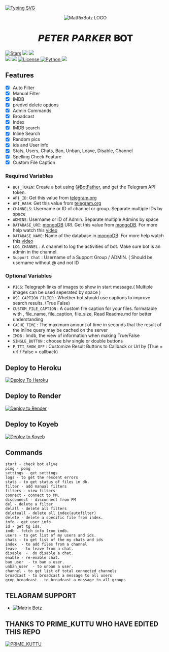 [![Typing SVG](https://readme-typing-svg.demolab.com?font=&weight=800&size=300&pause=1000&width=6000&height=1900&lines=%F0%9D%97%AA%F0%9D%97%98%F0%9D%97%9F%F0%9D%97%96%F0%9D%97%A2%F0%9D%97%A0+%F0%9D%97%A7%F0%9D%97%A2+%F0%9D%99%8B%F0%9D%99%80%F0%9D%99%8F%F0%9D%99%80%F0%9D%99%8D+%F0%9D%99%8B%F0%9D%98%BC%F0%9D%99%8D%F0%9D%99%86%F0%9D%99%80%F0%9D%99%8D+%F0%9D%90%81%F0%9D%90%8E%F0%9D%90%93;%F0%9D%97%96%F0%9D%97%A5%F0%9D%97%98%F0%9D%97%94%F0%9D%97%A7%F0%9D%97%98%F0%9D%97%97+%F0%9D%97%95%F0%9D%97%AC+%F0%9D%97%A7%F0%9D%97%98%F0%9D%97%94%F0%9D%97%A0+%F0%9D%97%A0%F0%9D%97%AE%F0%9D%98%81%F0%9D%97%A5%F0%9D%97%B6%F0%9D%98%85%F0%9D%97%95%F0%9D%97%BC%F0%9D%98%81%F0%9D%98%87;%F0%9D%97%94+%F0%9D%97%A6%F0%9D%97%9C%F0%9D%97%A0%F0%9D%97%A3%F0%9D%97%9F%F0%9D%97%98+%F0%9D%97%A7%F0%9D%97%9A+%F0%9D%97%95%F0%9D%97%A2%F0%9D%97%A7+MAKER)](https://git.io/typing-svg)
<p align="center">
  <img src="https://graph.org/file/b8bbeea2a8107c6af192f.jpg" alt="MatRixBotz LOGO">
</p>
<h1 align="center">
  <b> 𝙋𝙀𝙏𝙀𝙍 𝙋𝘼𝙍𝙆𝙀𝙍 𝐁𝐎𝐓</b>
</h1>

<a href="https://github.com/Ajmalxah/Ajmalxah"><img src="https://img.shields.io/github/stars/matrixbotz0/PETER-PARKER-BOT?color=black&logo=github&logoColor=black&style=for-the-badge" alt="Stars" /></a>
<a href="https://github.com/Ajmalxah/Ajmalxah/network/members"> <img src="https://img.shields.io/github/forks/matrixbotz0/PETER-PARKER-BOT?color=black&logo=github&logoColor=black&style=for-the-badge" /></a>
<a href="https://github.com/Ajmalxah/Ajmalxah"> <img src="https://img.shields.io/github/repo-size/matrixbotz0/PETER-PARKER-BOT?color=skyblue&logo=github&logoColor=blue&style=for-the-badge" /></a>   
<a href="https://github.com/Ajmalxah/Ajmalxah/commit/main"> <img src="https://img.shields.io/github/last-commit/Ajmalxah/Ajmalxah?color=black&logo=github&logoColor=black&style=for-the-badge" /></a>
<a href="https://github.com/Ajmalxah/Ajmalxah"> <img src="https://img.shields.io/github/contributors/Ajmalxah/Ajmalxah?color=skyblue&logo=github&logoColor=blue&style=for-the-badge" /></a>
<a href="https://github.com/Ajmalxah/Ajmalxah/blob/main/LICENSE"> <img src="https://img.shields.io/badge/License- GPL 2.0 license -blueviolet?style=for-the-badge" alt="License" /> </a>
<a href="https://www.python.org/"> <img src="https://img.shields.io/badge/Written%20in-Python-skyblue?style=for-the-badge&logo=python" alt="Python" /> </a>
<a href="https://pypi.org/project/Pyrogram/"> <img src="https://img.shields.io/pypi/v/pyrogram?color=white&label=pyrogram&logo=python&logoColor=blue&style=for-the-badge" /></a>


## Features

- [x] Auto Filter
- [x] Manual Filter
- [x] IMDB
- [x] predvd delete options
- [x] Admin Commands
- [x] Broadcast
- [x] Index
- [x] IMDB search
- [x] Inline Search
- [x] Random pics
- [x] ids and User info 
- [x] Stats, Users, Chats, Ban, Unban, Leave, Disable, Channel
- [x] Spelling Check Feature
- [x] Custom File Caption

### Required Variables
* `BOT_TOKEN`: Create a bot using [@BotFather](https://telegram.dog/BotFather), and get the Telegram API token.
* `API_ID`: Get this value from [telegram.org](https://my.telegram.org/apps)
* `API_HASH`: Get this value from [telegram.org](https://my.telegram.org/apps)
* `CHANNELS`: Username or ID of channel or group. Separate multiple IDs by space
* `ADMINS`: Username or ID of Admin. Separate multiple Admins by space
* `DATABASE_URI`: [mongoDB](https://www.mongodb.com) URI. Get this value from [mongoDB](https://www.mongodb.com). For more help watch this [video](https://youtu.be/1G1XwEOnxxo)
* `DATABASE_NAME`: Name of the database in [mongoDB](https://www.mongodb.com). For more help watch this [video](https://youtu.be/1G1XwEOnxxo)
* `LOG_CHANNEL` : A channel to log the activities of bot. Make sure bot is an admin in the channel.
* `Support Chat` : Username of a Support Group / ADMIN. ( Should be username without @ and not ID
### Optional Variables
* `PICS`: Telegraph links of images to show in start message.( Multiple images can be used seperated by space )
* `USE_CAPTION_FILTER` : Whether bot should use captions to improve search results. (True False)
* `CUSTOM_FILE_CAPTION` : A custom file caption for your files. formatable with , file_name, file_caption, file_size, Read Readme.md for better understanding
* `CACHE_TIME` : The maximum amount of time in seconds that the result of the inline query may be cached on the server
* `IMDB` : Imdb, the view of information when making True/False
* `SINGLE_BUTTON` : choose b/w single or double buttons 
* `P_TTI_SHOW_OFF` : Customize Result Buttons to Callback or Url by (True = url / False = callback)

## Deploy to Heroku 

[![Deploy To Heroku](https://www.herokucdn.com/deploy/button.svg)](https://heroku.com/deploy?template=https://github.com/Ajmalxah/Ajmalxah)

## Deploy to Render

[![Deploy to Render](https://render.com/images/deploy-to-render-button.svg)](https://render.com/deploy?repo=https://github.com/Ajmalxah/Ajmalxah)

## Deploy to Koyeb

[![Deploy to Koyeb](https://www.koyeb.com/static/images/deploy/button.svg)](https://app.koyeb.com/deploy?type=git&repository=github.com/koyeb/Ajmalxah/Ajmalxah&branch=main&name=Ajmalxah)

## Commands
```
start - check bot alive
ping - pong
settings - get settings 
logs - to get the rescent errors
stats - to get status of files in db.
filter - add manual filters
filters - view filters
connect - connect to PM.
disconnect - disconnect from PM
del - delete a filter
delall - delete all filters
deleteall - delete all index(autofilter)
delete - delete a specific file from index.
info - get user info
id - get tg ids.
imdb - fetch info from imdb.
users - to get list of my users and ids.
chats - to get list of the my chats and ids 
index  - to add files from a channel
leave  - to leave from a chat.
disable  -  do disable a chat.
enable - re-enable chat.
ban_user  - to ban a user.
unban_user  - to unban a user.
channel - to get list of total connected channels
broadcast - to broadcast a message to all users
grop_broadcast - to broadcast a message to all groups
```

## TELAGRAM SUPPORT 

* [![Matrix Botz](https://img.shields.io/static/v1?label=MATRIX&message=BOTZ&color=critical)](https://t.me/MatRixBotzTGsupport)

## THANKS TO PRIME_KUTTU WHO HAVE EDITED THIS REPO

[![PRIME_KUTTU](https://img.shields.io/static/v1?labelPRIMEKUTTU&message=BOTZ&color=critical)](https://t.me/PRIME_KUTTU)
